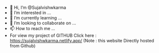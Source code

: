 - 👋 Hi, I’m @Sujalvishwkarma
- 👀 I’m interested in ...
- 🌱 I’m currently learning ...
- 💞️ I’m looking to collaborate on ...
- 📫 How to reach me ...
- For view my project of GITHUB Click here : https://sujalvishwkarma.netlify.app/ (Note : this website Directly hosted from Github)
<!---
Sujalvishwkarma/Sujalvishwkarma is a ✨ special ✨ repository because its `README.md` (this file) appears on your GitHub profile.
You can click the Preview link to take a look at your changes.
--->
